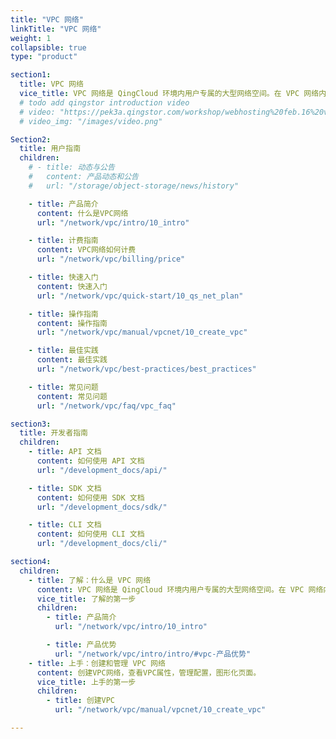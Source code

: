 ```yaml
---
title: "VPC 网络"
linkTitle: "VPC 网络"
weight: 1
collapsible: true
type: "product"

section1:
  title: VPC 网络
  vice_title: VPC 网络是 QingCloud 环境内用户专属的大型网络空间。在 VPC 网络内，您可以自定义 IP 地址范围、创建子网，并在子网内创建云服务器/数据库/大数据等各种云资源。
  # todo add qingstor introduction video
  # video: "https://pek3a.qingstor.com/workshop/webhosting%20feb.16%20v3.mp4"
  # video_img: "/images/video.png"

Section2:
  title: 用户指南
  children:
    # - title: 动态与公告
    #   content: 产品动态和公告
    #   url: "/storage/object-storage/news/history"

    - title: 产品简介
      content: 什么是VPC网络
      url: "/network/vpc/intro/10_intro"

    - title: 计费指南
      content: VPC网络如何计费
      url: "/network/vpc/billing/price"

    - title: 快速入门
      content: 快速入门
      url: "/network/vpc/quick-start/10_qs_net_plan"

    - title: 操作指南
      content: 操作指南
      url: "/network/vpc/manual/vpcnet/10_create_vpc"

    - title: 最佳实践
      content: 最佳实践
      url: "/network/vpc/best-practices/best_practices"

    - title: 常见问题
      content: 常见问题
      url: "/network/vpc/faq/vpc_faq"

section3:
  title: 开发者指南
  children:
    - title: API 文档
      content: 如何使用 API 文档
      url: "/development_docs/api/"

    - title: SDK 文档
      content: 如何使用 SDK 文档
      url: "/development_docs/sdk/"

    - title: CLI 文档
      content: 如何使用 CLI 文档
      url: "/development_docs/cli/"

section4:
  children:
    - title: 了解：什么是 VPC 网络
      content: VPC 网络是 QingCloud 环境内用户专属的大型网络空间。在 VPC 网络内，您可以自定义 IP 地址范围、创建子网，并在子网内创建云服务器/数据库/大数据等各种云资源。
      vice_title: 了解的第一步
      children:
        - title: 产品简介
          url: "/network/vpc/intro/10_intro"

        - title: 产品优势
          url: "/network/vpc/intro/intro/#vpc-产品优势"
    - title: 上手：创建和管理 VPC 网络
      content: 创建VPC网络，查看VPC属性，管理配置，图形化页面。
      vice_title: 上手的第一步
      children:
        - title: 创建VPC
          url: "/network/vpc/manual/vpcnet/10_create_vpc"

---
```


<!-- type: "product" 这个参数表明这是一个产品index页面 -->
<!-- section1 为产品index页面 主标题 副标题 video  video_img为视频图片  -->
<!-- section2 为产品index页面 第一个大块的用户文档配置  -->
<!-- section3 为产品index页面 第二个大块的开发者文档配置  -->
<!-- section4 为产品index页面 第三个大块的学习路径配置  -->
